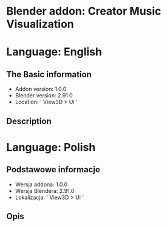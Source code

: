 # Blender addon: Creator Music Visualization

# Language: English
## The Basic information
- Addon version: 1.0.0
- Blender version: 2.91.0
- Location: ' View3D > UI '

## Description


# Language: Polish
## Podstawowe informacje
- Wersja addona: 1.0.0
- Wersja Blendera: 2.91.0
- Lokalizacja: ' View3D > UI '

## Opis


